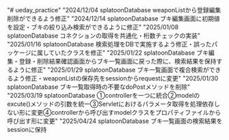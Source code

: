 "# ueday_practice" 
"2024/12/04 splatoonDatabase weaponListから登録編集削除ができるよう修正"
"2024/12/14 splatoonDatabase ブキ編集画面に初期値を設定・ブキの絞り込み検索ができるように修正"
"2025/01/08 splatoonDatabase コネクションの取得を共通化・桁数チェックの実装"
"2025/01/16 splatoonDatabase 検索処理をDBで実施するよう修正・誤ったパッケージに属していたクラスを修正"
"2025/01/22 splatoonDatabase ブキ編集・登録・削除結果確認画面からブキ一覧画面に戻った際に、検索結果を保持するように修正"
"2025/01/29 splatoonDatabase ブキ一覧画面で複合検索ができるよう修正・weaponListの保存先をsessionからrequestに変更"
"2025/01/30 splatoonDatabase ブキ一覧取得時の不要なdoPostメソッドを削除"
"2025/03/19 splatoonDatabase ①controllerを一つに統合②modelのexcute()メソッドの引数を統一③Servletにおけるパラメータ取得を処理依存しない形に変更④controllerから呼び出すmodelクラスをプロパティファイルから呼び出す形に変更"
"2025/04/24 splatoonDatabase ブキ一覧画面の検索結果をsessionに保持